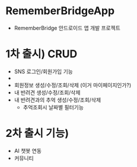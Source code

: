 # RememberBridgeApp
- RememberBridge 안드로이드 앱 개발 프로젝트


# 1차 출시) CRUD

- SNS 로그인/회원가입 기능
- 
- 회원정보 생성/수정/조회/삭제 (이거 마이페이지인가?)
- 내 반려견 생성/수정/조회/삭제
- 내 반려견과의 추억 생성/수정/조회/삭제
  - 추억조회시 날짜별 필터기능



# 2차 출시 기능) 
- AI 챗봇 연동
- 커뮤니티